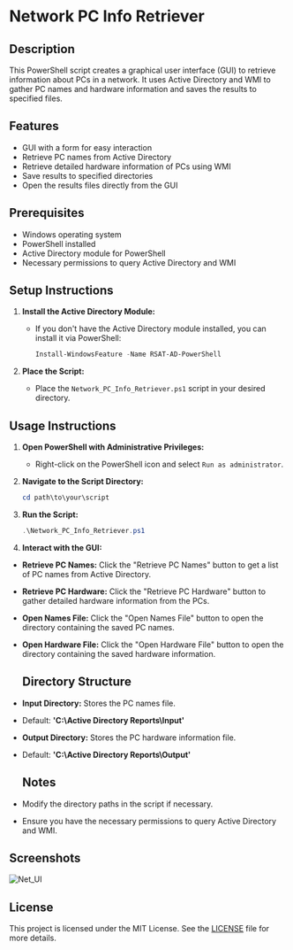 # Network PC Info Retriever

## Description
This PowerShell script creates a graphical user interface (GUI) to retrieve information about PCs in a network. It uses Active Directory and WMI to gather PC names and hardware information and saves the results to specified files.

## Features
- GUI with a form for easy interaction
- Retrieve PC names from Active Directory
- Retrieve detailed hardware information of PCs using WMI
- Save results to specified directories
- Open the results files directly from the GUI

## Prerequisites
- Windows operating system
- PowerShell installed
- Active Directory module for PowerShell
- Necessary permissions to query Active Directory and WMI

## Setup Instructions
1. **Install the Active Directory Module:**
   - If you don't have the Active Directory module installed, you can install it via PowerShell:
     ```powershell
     Install-WindowsFeature -Name RSAT-AD-PowerShell
     ```

2. **Place the Script:**
   - Place the `Network_PC_Info_Retriever.ps1` script in your desired directory.

## Usage Instructions
1. **Open PowerShell with Administrative Privileges:**
   - Right-click on the PowerShell icon and select `Run as administrator`.

2. **Navigate to the Script Directory:**
   ```powershell
   cd path\to\your\script

3. **Run the Script:**
   ```powershell
   .\Network_PC_Info_Retriever.ps1

4. **Interact with the GUI:**
- **Retrieve PC Names:** Click the "Retrieve PC Names" button to get a list of PC names from Active Directory.
- **Retrieve PC Hardware:** Click the "Retrieve PC Hardware" button to gather detailed hardware information from the PCs.
- **Open Names File:** Click the "Open Names File" button to open the directory containing the saved PC names.
- **Open Hardware File:** Click the "Open Hardware File" button to open the directory containing the saved hardware information.

  ## Directory Structure
- **Input Directory:** Stores the PC names file.
- Default: **'C:\Active Directory Reports\Input'**
- **Output Directory:** Stores the PC hardware information file.
- Default: **'C:\Active Directory Reports\Output'**

  ## Notes
- Modify the directory paths in the script if necessary.
- Ensure you have the necessary permissions to query Active Directory and WMI.

## Screenshots

![Net_UI](pics/Net_UI.png)

## License

This project is licensed under the MIT License. See the [LICENSE](LICENSE) file for more details.


